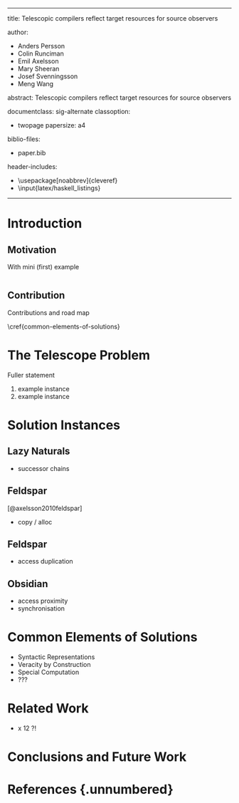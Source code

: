 <!-- vim: set spell spelllang=en_gb -->

---
title: Telescopic compilers reflect target resources for source observers

author:
  - Anders Persson
  - Colin Runciman
  - Emil Axelsson
  - Mary Sheeran
  - Josef Svenningsson
  - Meng Wang

abstract:
  Telescopic compilers reflect target resources for source observers

documentclass: sig-alternate
classoption:
  - twopage
papersize: a4

biblio-files:
  - paper.bib

header-includes:
  - \usepackage[noabbrev]{cleveref}
  - \input{latex/haskell_listings}

---

# Introduction

## Motivation

With mini (first) example

``` {.haskell}

```

## Contribution

Contributions and road map

\cref{common-elements-of-solutions}

# The Telescope Problem

Fuller statement

1. example instance
7. example instance

# Solution Instances

##  Lazy Naturals

- successor chains

## Feldspar

[@axelsson2010feldspar]

- copy / alloc

## Feldspar

- access duplication

## Obsidian

- access proximity
- synchronisation

# Common Elements of Solutions

- Syntactic Representations
- Veracity by Construction
- Special Computation
- ???

# Related Work

- x 12 ?!

# Conclusions and Future Work

# References {.unnumbered}

